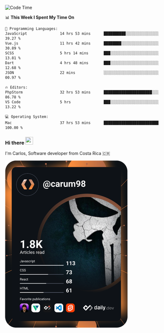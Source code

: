 
<!--START_SECTION:waka-->
![Code Time](http://img.shields.io/badge/Code%20Time-10%2C495%20hrs%2021%20mins-blue)

📊 **This Week I Spent My Time On** 

```text
💬 Programming Languages: 
JavaScript               14 hrs 53 mins      ██████████░░░░░░░░░░░░░░░   39.27 % 
Vue.js                   11 hrs 42 mins      ████████░░░░░░░░░░░░░░░░░   30.89 % 
SCSS                     5 hrs 14 mins       ███░░░░░░░░░░░░░░░░░░░░░░   13.81 % 
Dart                     4 hrs 48 mins       ███░░░░░░░░░░░░░░░░░░░░░░   12.68 % 
JSON                     22 mins             ░░░░░░░░░░░░░░░░░░░░░░░░░   00.97 % 

🔥 Editors: 
PhpStorm                 32 hrs 53 mins      ██████████████████████░░░   86.78 % 
VS Code                  5 hrs               ███░░░░░░░░░░░░░░░░░░░░░░   13.22 % 

💻 Operating System: 
Mac                      37 hrs 53 mins      █████████████████████████   100.00 % 
```


<!--END_SECTION:waka-->

### Hi there <img src="https://media.giphy.com/media/hvRJCLFzcasrR4ia7z/giphy.gif" width="25px" height="25px">

I'm Carlos, Software developer from Costa Rica 🇨🇷

<a href="https://app.daily.dev/carum98"><img src="https://github.com/carum98/carum98/blob/main/devcard.svg" width="400" alt="Carlos Umaña Acevedo's Dev Card"/></a>
